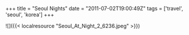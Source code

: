 +++
title = "Seoul Nights"
date = "2011-07-02T19:00:49Z"
tags = ['travel', 'seoul', 'korea']
+++

![]({{< localresource "Seoul_At_Night_2_6236.jpeg" >}})

